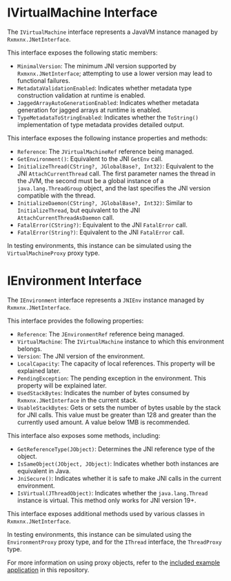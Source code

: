 # IVirtualMachine Interface

The `IVirtualMachine` interface represents a JavaVM instance managed by `Rxmxnx.JNetInterface`.

This interface exposes the following static members:

- `MinimalVersion`: The minimum JNI version supported by `Rxmxnx.JNetInterface`; attempting to use a lower version may
  lead to functional failures.
- `MetadataValidationEnabled`: Indicates whether metadata type construction validation at runtime is enabled.
- `JaggedArrayAutoGenerationEnabled`: Indicates whether metadata generation for jagged arrays at runtime is enabled.
- `TypeMetadataToStringEnabled`: Indicates whether the `ToString()` implementation of type metadata provides detailed
  output.

This interface exposes the following instance properties and methods:

- `Reference`: The `JVirtualMachineRef` reference being managed.
- `GetEnvironment()`: Equivalent to the JNI `GetEnv` call.
- `InitializeThread(CString?, JGlobalBase?, Int32)`: Equivalent to the JNI `AttachCurrentThread` call. The first
  parameter names the thread in the JVM, the second must be a global instance of a `java.lang.ThreadGroup` object, and
  the last specifies the JNI version compatible with the thread.
- `InitializeDaemon(CString?, JGlobalBase?, Int32)`: Similar to `InitializeThread`, but equivalent to the JNI
  `AttachCurrentThreadAsDaemon` call.
- `FatalError(CString?)`: Equivalent to the JNI `FatalError` call.
- `FatalError(String?)`: Equivalent to the JNI `FatalError` call.

In testing environments, this instance can be simulated using the `VirtualMachineProxy` proxy type.

# IEnvironment Interface

The `IEnvironment` interface represents a `JNIEnv` instance managed by `Rxmxnx.JNetInterface`.

This interface provides the following properties:

- `Reference`: The `JEnvironmentRef` reference being managed.
- `VirtualMachine`: The `IVirtualMachine` instance to which this environment belongs.
- `Version`: The JNI version of the environment.
- `LocalCapacity`: The capacity of local references. This property will be explained later.
- `PendingException`: The pending exception in the environment. This property will be explained later.
- `UsedStackBytes`: Indicates the number of bytes consumed by `Rxmxnx.JNetInterface` in the current stack.
- `UsableStackBytes`: Gets or sets the number of bytes usable by the stack for JNI calls. This value must be greater
  than 128 and greater than the currently used amount. A value below 1MB is recommended.

This interface also exposes some methods, including:

- `GetReferenceType(JObject)`: Determines the JNI reference type of the object.
- `IsSameObject(JObject, JObject)`: Indicates whether both instances are equivalent in Java.
- `JniSecure()`: Indicates whether it is safe to make JNI calls in the current environment.
- `IsVirtual(JThreadObject)`: Indicates whether the `java.lang.Thread` instance is virtual. This method only works for
  JNI version 19+.

This interface exposes additional methods used by various classes in `Rxmxnx.JNetInterface`.

In testing environments, this instance can be simulated using the `EnvironmentProxy` proxy type, and for the `IThread`
interface, the `ThreadProxy` type.

For more information on using proxy objects, refer to
the [included example application](../src/ApplicationTest/Rxmxnx.JNetInterface.ManagedTest/README.md) in this
repository.